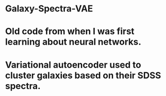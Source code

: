 # Galaxy-Spectra-VAE

# Old code from when I was first learning about neural networks.

# Variational autoencoder used to cluster galaxies based on their SDSS spectra. 

